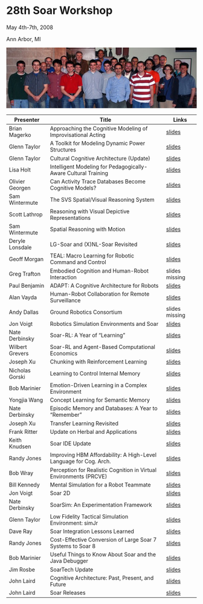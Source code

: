 # 28th Soar Workshop

May 4th-7th, 2008

Ann Arbor, MI

![Participant group photo](https://raw.githubusercontent.com/SoarGroup/website-downloads/main/workshops/28/Workshop28.jpg)

| Presenter        | Title                                                        | Links                                                      |
|------------------|--------------------------------------------------------------|------------------------------------------------------------|
| Brian Magerko    | Approaching the Cognitive Modeling of Improvisational Acting | [slides](https://raw.githubusercontent.com/SoarGroup/website-downloads/main/workshops/28/magerko.pdf)                                         |
| Glenn Taylor     | A Toolkit for Modeling Dynamic Power Structures              | [slides](https://raw.githubusercontent.com/SoarGroup/website-downloads/main/workshops/28/taylor1.pdf)                                         |
| Glenn Taylor     | Cultural Cognitive Architecture (Update)                     | [slides](https://raw.githubusercontent.com/SoarGroup/website-downloads/main/workshops/28/taylor2.pdf)                                         |
| Lisa Holt        | Intelligent Modeling for Pedagogically-Aware Cultural Training | [slides](https://raw.githubusercontent.com/SoarGroup/website-downloads/main/workshops/28/holt.pdf)                                           |
| Olivier Georgen  | Can Activity Trace Databases Become Cognitive Models?        | [slides](https://raw.githubusercontent.com/SoarGroup/website-downloads/main/workshops/28/georgeon.pdf)                                        |
| Sam Wintermute   | The SVS Spatial/Visual Reasoning System                      | [slides](https://raw.githubusercontent.com/SoarGroup/website-downloads/main/workshops/28/wintermute1.pdf)                                     |
| Scott Lathrop    | Reasoning with Visual Depictive Representations              | [slides](https://raw.githubusercontent.com/SoarGroup/website-downloads/main/workshops/28/lathrop.pdf)                                         |
| Sam Wintermute   | Spatial Reasoning with Motion                                | [slides](https://raw.githubusercontent.com/SoarGroup/website-downloads/main/workshops/28/wintermute2.pdf)                                     |
| Deryle Lonsdale  | LG-Soar and (X)NL-Soar Revisited                              | [slides](https://raw.githubusercontent.com/SoarGroup/website-downloads/main/workshops/28/lonsdale1.pdf)                                       |
| Geoff Morgan     | TEAL: Macro Learning for Robotic Command and Control         | [slides](https://raw.githubusercontent.com/SoarGroup/website-downloads/main/workshops/28/morgan.pdf)                                          |
| Greg Trafton     | Embodied Cognition and Human-Robot Interaction               | slides missing                                             |
| Paul Benjamin    | ADAPT: A Cognitive Architecture for Robots                   | [slides](https://raw.githubusercontent.com/SoarGroup/website-downloads/main/workshops/28/benjamin.pdf)                                        |
| Alan Vayda       | Human-Robot Collaboration for Remote Surveillance            | [slides](https://raw.githubusercontent.com/SoarGroup/website-downloads/main/workshops/28/vayda.pdf)                                           |
| Andy Dallas      | Ground Robotics Consortium                                   | slides missing                                             |
| Jon Voigt        | Robotics Simulation Environments and Soar                    | [slides](https://raw.githubusercontent.com/SoarGroup/website-downloads/main/workshops/28/voigt1.pdf)                                          |
| Nate Derbinsky   | Soar-RL: A Year of “Learning”                                | [slides](https://raw.githubusercontent.com/SoarGroup/website-downloads/main/workshops/28/derbinsky1.pdf)                                      |
| Wilbert Grevers  | Soar-RL and Agent-Based Computational Economics               | [slides](https://raw.githubusercontent.com/SoarGroup/website-downloads/main/workshops/28/grevers.pdf)                                         |
| Joseph Xu        | Chunking with Reinforcement Learning                         | [slides](https://raw.githubusercontent.com/SoarGroup/website-downloads/main/workshops/28/xu1.pdf)                                             |
| Nicholas Gorski  | Learning to Control Internal Memory                          | [slides](https://raw.githubusercontent.com/SoarGroup/website-downloads/main/workshops/28/gorski.pdf)                                          |
| Bob Marinier     | Emotion-Driven Learning in a Complex Environment             | [slides](https://raw.githubusercontent.com/SoarGroup/website-downloads/main/workshops/28/marinier1.pdf)                                       |
| Yongjia Wang     | Concept Learning for Semantic Memory                         | [slides](https://raw.githubusercontent.com/SoarGroup/website-downloads/main/workshops/28/wang.pdf)                                            |
| Nate Derbinsky   | Episodic Memory and Databases: A Year to “Remember”          | [slides](https://raw.githubusercontent.com/SoarGroup/website-downloads/main/workshops/28/derbinsky2.pdf)                                      |
| Joseph Xu        | Transfer Learning Revisited                                  | [slides](https://raw.githubusercontent.com/SoarGroup/website-downloads/main/workshops/28/xu2.pdf)                                             |
| Frank Ritter     | Update on Herbal and Applications                            | [slides](https://raw.githubusercontent.com/SoarGroup/website-downloads/main/workshops/28/ritter.pdf)                                          |
| Keith Knudsen    | Soar IDE Update                                              | [slides](https://raw.githubusercontent.com/SoarGroup/website-downloads/main/workshops/28/knudsen%28morgan%29.pdf)                             |
| Randy Jones      | Improving HBM Affordability: A High-Level Language for Cog. Arch. | [slides](https://raw.githubusercontent.com/SoarGroup/website-downloads/main/workshops/28/jones1.pdf)                                        |
| Bob Wray         | Perception for Realistic Cognition in Virtual Environments (PRCVE) | [slides](https://raw.githubusercontent.com/SoarGroup/website-downloads/main/workshops/28/wray.pdf)                                          |
| Bill Kennedy     | Mental Simulation for a Robot Teammate                       | [slides](https://raw.githubusercontent.com/SoarGroup/website-downloads/main/workshops/28/kennedy.pdf)                                         |
| Jon Voigt        | Soar 2D                                                      | [slides](https://raw.githubusercontent.com/SoarGroup/website-downloads/main/workshops/28/voigt2.pdf)                                          |
| Nate Derbinsky   | SoarSim: An Experimentation Framework                        | [slides](https://raw.githubusercontent.com/SoarGroup/website-downloads/main/workshops/28/derbinsky3.pdf)                                      |
| Glenn Taylor     | Low Fidelity Tactical Simulation Environment: simJr          | [slides](https://raw.githubusercontent.com/SoarGroup/website-downloads/main/workshops/28/taylor3.pdf)                                         |
| Dave Ray         | Soar Integration Lessons Learned                             | [slides](https://raw.githubusercontent.com/SoarGroup/website-downloads/main/workshops/28/ray.pdf)                                             |
| Randy Jones      | Cost-Effective Conversion of Large Soar 7 Systems to Soar 8  | [slides](https://raw.githubusercontent.com/SoarGroup/website-downloads/main/workshops/28/jones2.pdf)                                          |
| Bob Marinier     | Useful Things to Know About Soar and the Java Debugger       | [slides](https://raw.githubusercontent.com/SoarGroup/website-downloads/main/workshops/28/marinier2.pdf)                                       |
| Jim Rosbe        | SoarTech Update                                              | [slides](https://raw.githubusercontent.com/SoarGroup/website-downloads/main/workshops/28/rosbe.pdf)                                           |
| John Laird       | Cognitive Architecture: Past, Present, and Future            | [slides](https://raw.githubusercontent.com/SoarGroup/website-downloads/main/workshops/28/laird1.pdf)                                          |
| John Laird       | Soar Releases                                                | [slides](https://raw.githubusercontent.com/SoarGroup/website-downloads/main/workshops/28/laird2.pdf)                                          |
